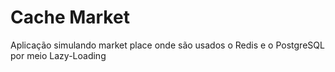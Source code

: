 # Cache Market

Aplicação simulando market place onde são usados o Redis e o PostgreSQL por meio Lazy-Loading
